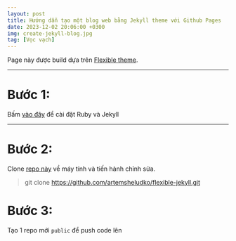 ```yaml
---
layout: post
title: Hướng dẫn tạo một blog web bằng Jekyll theme với Github Pages 
date: 2023-12-02 20:06:00 +0300
img: create-jekyll-blog.jpg
tag: [Vọc vạch]
---
```

Page này được build dựa trên [Flexible theme](https://github.com/artemsheludko/flexible-jekyll).  
***
# Bước 1: 
Bấm [vào đây](https://jekyllrb.com/docs/installation/windows/) để cài đặt Ruby và Jekyll 

***
# Bước 2: 
Clone [repo này](https://github.com/artemsheludko/flexible-jekyll) về máy tính và tiến hành chỉnh sửa. 
>git clone https://github.com/artemsheludko/flexible-jekyll.git
# Bước 3: 
Tạo 1 repo mới `public` để push code lên
